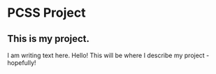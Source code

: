 # PCSS Project

## This is my project. 
I am writing text here. Hello!
This will be where I describe my project - hopefully!

